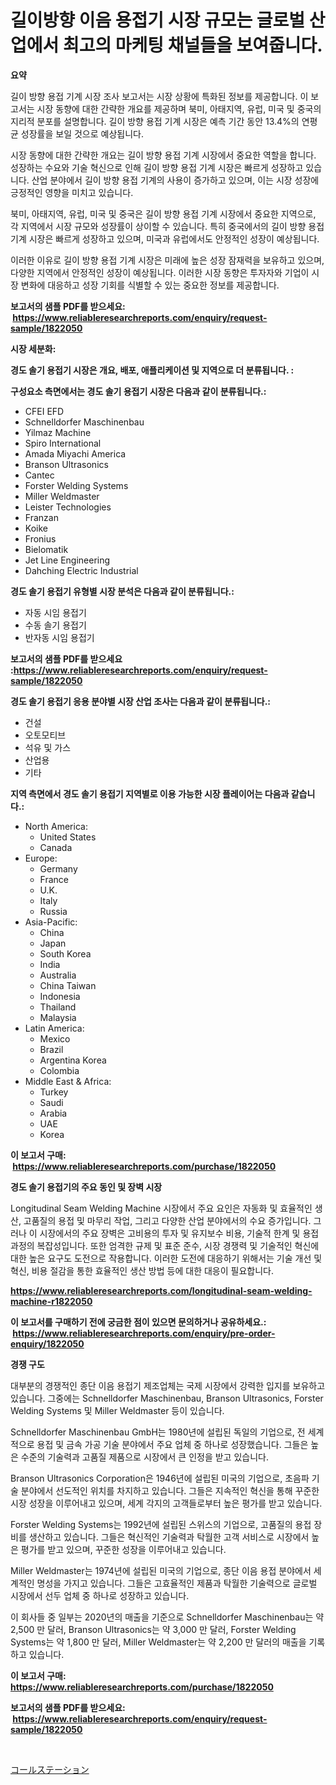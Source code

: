 <p><h1>길이방향 이음 용접기 시장 규모는 글로벌 산업에서 최고의 마케팅 채널들을 보여줍니다.</h1></p><p><strong>요약</strong></p>
<p><p>길이 방향 용접 기계 시장 조사 보고서는 시장 상황에 특화된 정보를 제공합니다. 이 보고서는 시장 동향에 대한 간략한 개요를 제공하며 북미, 아태지역, 유럽, 미국 및 중국의 지리적 분포를 설명합니다. 길이 방향 용접 기계 시장은 예측 기간 동안 13.4%의 연평균 성장률을 보일 것으로 예상됩니다.</p><p>시장 동향에 대한 간략한 개요는 길이 방향 용접 기계 시장에서 중요한 역할을 합니다. 성장하는 수요와 기술 혁신으로 인해 길이 방향 용접 기계 시장은 빠르게 성장하고 있습니다. 산업 분야에서 길이 방향 용접 기계의 사용이 증가하고 있으며, 이는 시장 성장에 긍정적인 영향을 미치고 있습니다.</p><p>북미, 아태지역, 유럽, 미국 및 중국은 길이 방향 용접 기계 시장에서 중요한 지역으로, 각 지역에서 시장 규모와 성장률이 상이할 수 있습니다. 특히 중국에서의 길이 방향 용접 기계 시장은 빠르게 성장하고 있으며, 미국과 유럽에서도 안정적인 성장이 예상됩니다.</p><p>이러한 이유로 길이 방향 용접 기계 시장은 미래에 높은 성장 잠재력을 보유하고 있으며, 다양한 지역에서 안정적인 성장이 예상됩니다. 이러한 시장 동향은 투자자와 기업이 시장 변화에 대응하고 성장 기회를 식별할 수 있는 중요한 정보를 제공합니다.</p></p>
<p><strong>보고서의 샘플 PDF를 받으세요: &nbsp;<a href="https://www.reliableresearchreports.com/enquiry/request-sample/1822050">https://www.reliableresearchreports.com/enquiry/request-sample/1822050</a></strong></p>
<p><strong>시장 세분화:</strong></p>
<p><strong> 경도 솔기 용접기 시장은 개요, 배포, 애플리케이션 및 지역으로 더 분류됩니다. :</strong></p>
<p><strong>구성요소 측면에서는 경도 솔기 용접기 시장은 다음과 같이 분류됩니다.:</strong></p>
<p><ul><li>CFEI EFD</li><li>Schnelldorfer Maschinenbau</li><li>Yilmaz Machine</li><li>Spiro International</li><li>Amada Miyachi America</li><li>Branson Ultrasonics</li><li>Cantec</li><li>Forster Welding Systems</li><li>Miller Weldmaster</li><li>Leister Technologies</li><li>Franzan</li><li>Koike</li><li>Fronius</li><li>Bielomatik</li><li>Jet Line Engineering</li><li>Dahching Electric Industrial</li></ul></p>
<p><strong> 경도 솔기 용접기 유형별 시장 분석은 다음과 같이 분류됩니다.:</strong></p>
<p><ul><li>자동 시임 용접기</li><li>수동 솔기 용접기</li><li>반자동 시임 용접기</li></ul></p>
<p><strong>보고서의 샘플 PDF를 받으세요 :<a href="https://www.reliableresearchreports.com/enquiry/request-sample/1822050">https://www.reliableresearchreports.com/enquiry/request-sample/1822050</a></strong></p>
<p><strong> 경도 솔기 용접기 응용 분야별 시장 산업 조사는 다음과 같이 분류됩니다.:</strong></p>
<p><ul><li>건설</li><li>오토모티브</li><li>석유 및 가스</li><li>산업용</li><li>기타</li></ul></p>
<p><strong>지역 측면에서 경도 솔기 용접기 지역별로 이용 가능한 시장 플레이어는 다음과 같습니다.:</strong></p>
<p><ul>
    <li>
        North America:
        <ul>
            <li>United States</li>
            <li>Canada</li>
        </ul>
    </li>
    <li>
        Europe:
        <ul>
            <li>Germany</li>
            <li>France</li>
            <li>U.K.</li>
            <li>Italy</li>
            <li>Russia</li>
        </ul>
    </li>
    <li>
        Asia-Pacific:
        <ul>
            <li>China</li>
            <li>Japan</li>
            <li>South Korea</li>
            <li>India</li>
            <li>Australia</li>
            <li>China Taiwan</li>
            <li>Indonesia</li>
            <li>Thailand</li>
            <li>Malaysia</li>
        </ul>
    </li>
    <li>
        Latin America:
        <ul>
            <li>Mexico</li>
            <li>Brazil</li>
            <li>Argentina Korea</li>
            <li>Colombia</li>
        </ul>
    </li>
    <li>
        Middle East & Africa:
        <ul>
            <li>Turkey</li>
            <li>Saudi</li>
            <li>Arabia</li>
            <li>UAE</li>
            <li>Korea</li>
        </ul>
    </li>
    </ul></p>
<p><strong>이 보고서 구매: &nbsp;<a href="https://www.reliableresearchreports.com/purchase/1822050">https://www.reliableresearchreports.com/purchase/1822050</a></strong></p>
<p><strong>경도 솔기 용접기의 주요 동인 및 장벽 시장</strong></p>
<p><p>Longitudinal Seam Welding Machine 시장에서 주요 요인은 자동화 및 효율적인 생산, 고품질의 용접 및 마무리 작업, 그리고 다양한 산업 분야에서의 수요 증가입니다. 그러나 이 시장에서의 주요 장벽은 고비용의 투자 및 유지보수 비용, 기술적 한계 및 용접 과정의 복잡성입니다. 또한 엄격한 규제 및 표준 준수, 시장 경쟁력 및 기술적인 혁신에 대한 높은 요구도 도전으로 작용합니다. 이러한 도전에 대응하기 위해서는 기술 개선 및 혁신, 비용 절감을 통한 효율적인 생산 방법 등에 대한 대응이 필요합니다.</p></p>
<p><strong><a href="https://www.reliableresearchreports.com/longitudinal-seam-welding-machine-r1822050">https://www.reliableresearchreports.com/longitudinal-seam-welding-machine-r1822050</a></strong></p>
<p><strong>이 보고서를 구매하기 전에 궁금한 점이 있으면 문의하거나 공유하세요.: &nbsp;<a href="https://www.reliableresearchreports.com/enquiry/pre-order-enquiry/1822050">https://www.reliableresearchreports.com/enquiry/pre-order-enquiry/1822050</a></strong></p>
<p><strong>경쟁 구도</strong></p>
<p><p>대부분의 경쟁적인 종단 이음 용접기 제조업체는 국제 시장에서 강력한 입지를 보유하고 있습니다. 그중에는 Schnelldorfer Maschinenbau, Branson Ultrasonics, Forster Welding Systems 및 Miller Weldmaster 등이 있습니다.</p><p>Schnelldorfer Maschinenbau GmbH는 1980년에 설립된 독일의 기업으로, 전 세계적으로 용접 및 금속 가공 기술 분야에서 주요 업체 중 하나로 성장했습니다. 그들은 높은 수준의 기술력과 고품질 제품으로 시장에서 큰 인정을 받고 있습니다.</p><p>Branson Ultrasonics Corporation은 1946년에 설립된 미국의 기업으로, 초음파 기술 분야에서 선도적인 위치를 차지하고 있습니다. 그들은 지속적인 혁신을 통해 꾸준한 시장 성장을 이루어내고 있으며, 세계 각지의 고객들로부터 높은 평가를 받고 있습니다.</p><p>Forster Welding Systems는 1992년에 설립된 스위스의 기업으로, 고품질의 용접 장비를 생산하고 있습니다. 그들은 혁신적인 기술력과 탁월한 고객 서비스로 시장에서 높은 평가를 받고 있으며, 꾸준한 성장을 이루어내고 있습니다.</p><p>Miller Weldmaster는 1974년에 설립된 미국의 기업으로, 종단 이음 용접 분야에서 세계적인 명성을 가지고 있습니다. 그들은 고효율적인 제품과 탁월한 기술력으로 글로벌 시장에서 선두 업체 중 하나로 성장하고 있습니다.</p><p>이 회사들 중 일부는 2020년의 매출을 기준으로 Schnelldorfer Maschinenbau는 약 2,500 만 달러, Branson Ultrasonics는 약 3,000 만 달러, Forster Welding Systems는 약 1,800 만 달러, Miller Weldmaster는 약 2,200 만 달러의 매출을 기록하고 있습니다.</p></p>
<p><strong>이 보고서 구매: &nbsp; <a href="https://www.reliableresearchreports.com/purchase/1822050">https://www.reliableresearchreports.com/purchase/1822050</a></strong></p>
<p><strong>보고서의 샘플 PDF를 받으세요: &nbsp;<a href="https://www.reliableresearchreports.com/enquiry/request-sample/1822050">https://www.reliableresearchreports.com/enquiry/request-sample/1822050</a></strong><strong></strong></p>
<p>&nbsp;</p>
<p><p><a href="https://github.com/zekaoe592392/Market-Research-Report-List-1/blob/main/858018132922.md">コールステーション</a></p></p>